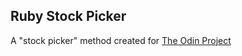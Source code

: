 ## Ruby Stock Picker

A "stock picker" method created for [The Odin Project](https://www.theodinproject.com/)

